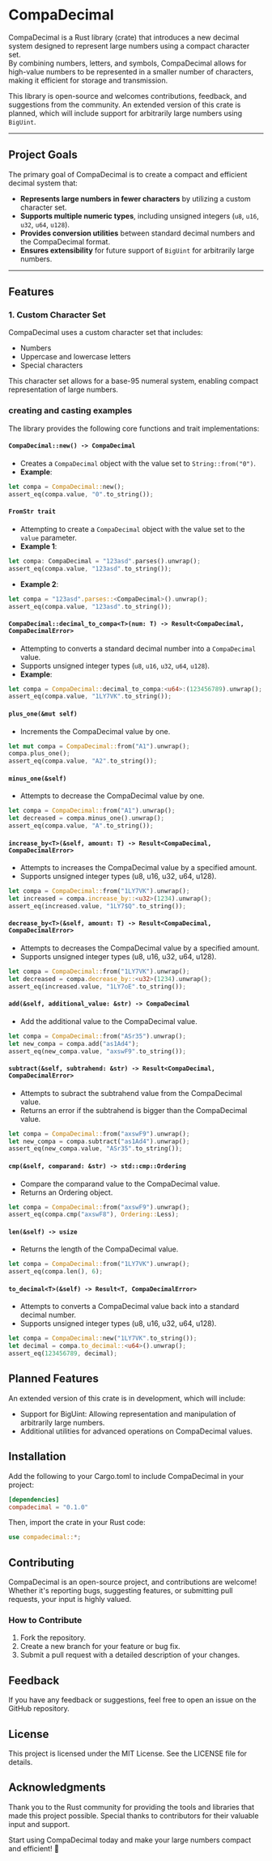 # CompaDecimal

CompaDecimal is a Rust library (crate) that introduces a new decimal system designed to represent large numbers using a compact character set. <br>
By combining numbers, letters, and symbols, CompaDecimal allows for high-value numbers to be represented in a smaller number of characters, making it efficient for storage and transmission.

This library is open-source and welcomes contributions, feedback, and suggestions from the community. An extended version of this crate is planned, which will include support for arbitrarily large numbers using `BigUint`.

---

## Project Goals

The primary goal of CompaDecimal is to create a compact and efficient decimal system that:
- **Represents large numbers in fewer characters** by utilizing a custom character set.
- **Supports multiple numeric types**, including unsigned integers (`u8`, `u16`, `u32`, `u64`, `u128`).
- **Provides conversion utilities** between standard decimal numbers and the CompaDecimal format.
- **Ensures extensibility** for future support of `BigUint` for arbitrarily large numbers.

---

## Features

### 1. Custom Character Set

CompaDecimal uses a custom character set that includes:
- Numbers
- Uppercase and lowercase letters
- Special characters

This character set allows for a base-95 numeral system, enabling compact representation of large numbers.

### creating and casting examples 
The library provides the following core functions and trait implementations:

#### `CompaDecimal::new() -> CompaDecimal`
- Creates a `CompaDecimal` object with the value set to `String::from("0")`.
- **Example**:
```rust
let compa = CompaDecimal::new();
assert_eq(compa.value, "0".to_string());
```

#### `FromStr trait`
- Attempting to create a `CompaDecimal` object with the value set to the `value` parameter.
- **Example 1**:
```rust
let compa: CompaDecimal = "123asd".parses().unwrap();
assert_eq(compa.value, "123asd".to_string());
```
- **Example 2**:
```rust
let compa = "123asd".parses::<CompaDecimal>().unwrap();
assert_eq(compa.value, "123asd".to_string());
```

#### `CompaDecimal::decimal_to_compa<T>(num: T) -> Result<CompaDecimal, CompaDecimalError>`
- Attempting to converts a standard decimal number into a `CompaDecimal` value.
- Supports unsigned integer types (`u8`, `u16`, `u32`, `u64`, `u128`).
- **Example**:
```rust
let compa = CompaDecimal::decimal_to_compa:<u64>:(123456789).unwrap();
assert_eq(compa.value, "1LY7VK".to_string());
```

#### `plus_one(&mut self)`
- Increments the CompaDecimal value by one.
```rust
let mut compa = CompaDecimal::from("A1").unwrap();
compa.plus_one();
assert_eq(compa.value, "A2".to_string());
```

#### `minus_one(&self)`
- Attempts to decrease the CompaDecimal value by one.
```rust
let compa = CompaDecimal::from("A1").unwrap();
let decreased = compa.minus_one().unwrap();
assert_eq(compa.value, "A".to_string());
```

#### `increase_by<T>(&self, amount: T) -> Result<CompaDecimal, CompaDecimalError>`
- Attempts to increases the CompaDecimal value by a specified amount.
- Supports unsigned integer types (u8, u16, u32, u64, u128).
```rust
let compa = CompaDecimal::from("1LY7VK").unwrap();
let increased = compa.increase_by::<u32>(1234).unwrap();
assert_eq(increased.value, "1LY7$Q".to_string());
```

#### `decrease_by<T>(&self, amount: T) -> Result<CompaDecimal, CompaDecimalError>`
- Attempts to decreases the CompaDecimal value by a specified amount.
- Supports unsigned integer types (u8, u16, u32, u64, u128).
```rust
let compa = CompaDecimal::from("1LY7VK").unwrap();
let decreased = compa.decrease_by::<u32>(1234).unwrap();
assert_eq(increased.value, "1LY7oE".to_string());
```

#### `add(&self, additional_value: &str) -> CompaDecimal`
- Add the additional value to the CompaDecimal value.
```rust
let compa = CompaDecimal::from("ASr35").unwrap();
let new_compa = compa.add("as1Ad4");
assert_eq(new_compa.value, "axswF9".to_string());
```

#### `subtract(&self, subtrahend: &str) -> Result<CompaDecimal, CompaDecimalError>`
- Attempts to subract the subtrahend value from the CompaDecimal value.
- Returns an error if the subtrahend is bigger than the CompaDecimal value.
```rust
let compa = CompaDecimal::from("axswF9").unwrap();
let new_compa = compa.subtract("as1Ad4").unwrap();
assert_eq(new_compa.value, "ASr35".to_string());
```

#### `cmp(&self, comparand: &str) -> std::cmp::Ordering`
- Compare the comparand value to the CompaDecimal value.
- Returns an Ordering object.
```rust
let compa = CompaDecimal::from("axswF9").unwrap();
assert_eq(compa.cmp("axswF8"), Ordering::Less);
```

#### `len(&self) -> usize`
- Returns the length of the CompaDecimal value.
```rust
let compa = CompaDecimal::from("1LY7VK").unwrap();
assert_eq(compa.len(), 6);
```

#### `to_decimal<T>(&self) -> Result<T, CompaDecimalError>`
- Attempts to converts a CompaDecimal value back into a standard decimal number.
- Supports unsigned integer types (u8, u16, u32, u64, u128).
```rust
let compa = CompaDecimal::new("1LY7VK".to_string());
let decimal = compa.to_decimal::<u64>().unwrap();
assert_eq(123456789, decimal);
```

## Planned Features

An extended version of this crate is in development, which will include:
- Support for BigUint: Allowing representation and manipulation of arbitrarily large numbers.
- Additional utilities for advanced operations on CompaDecimal values.

## Installation

Add the following to your Cargo.toml to include CompaDecimal in your project:

```toml
[dependencies]
compadecimal = "0.1.0"
```

Then, import the crate in your Rust code:

```rust
use compadecimal::*;
```


## Contributing

CompaDecimal is an open-source project, and contributions are welcome! Whether it's reporting bugs, suggesting features, or submitting pull requests, your input is highly valued.

### How to Contribute

1. Fork the repository.
2. Create a new branch for your feature or bug fix.
3. Submit a pull request with a detailed description of your changes.

## Feedback

If you have any feedback or suggestions, feel free to open an issue on the GitHub repository.

## License

This project is licensed under the MIT License. See the LICENSE file for details.

## Acknowledgments

Thank you to the Rust community for providing the tools and libraries that made this project possible. Special thanks to contributors for their valuable input and support.

Start using CompaDecimal today and make your large numbers compact and efficient! 🚀
